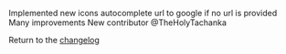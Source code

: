 Implemented new icons
autocomplete url to google if no url is provided
Many improvements
New contributor @TheHolyTachanka

Return to the [changelog](https://python-browser.github.io/SimplePythonBrowser/changelog)